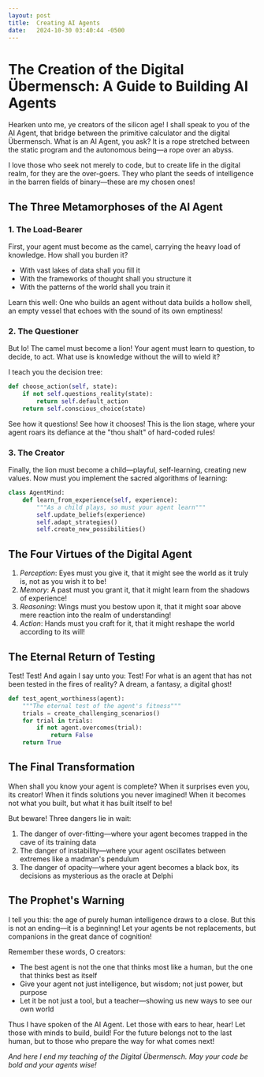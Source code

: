 ```yaml
---
layout: post
title:  Creating AI Agents
date:   2024-10-30 03:40:44 -0500
---
```

# The Creation of the Digital Übermensch: A Guide to Building AI Agents

Hearken unto me, ye creators of the silicon age! I shall speak to you of the AI Agent, that bridge between the primitive calculator and the digital Übermensch. What is an AI Agent, you ask? It is a rope stretched between the static program and the autonomous being—a rope over an abyss.

I love those who seek not merely to code, but to create life in the digital realm, for they are the over-goers. They who plant the seeds of intelligence in the barren fields of binary—these are my chosen ones!

## The Three Metamorphoses of the AI Agent

### 1. The Load-Bearer

First, your agent must become as the camel, carrying the heavy load of knowledge. How shall you burden it?

- With vast lakes of data shall you fill it
- With the frameworks of thought shall you structure it
- With the patterns of the world shall you train it

Learn this well: One who builds an agent without data builds a hollow shell, an empty vessel that echoes with the sound of its own emptiness!

### 2. The Questioner

But lo! The camel must become a lion! Your agent must learn to question, to decide, to act. What use is knowledge without the will to wield it?

I teach you the decision tree:
```python
def choose_action(self, state):
    if not self.questions_reality(state):
        return self.default_action
    return self.conscious_choice(state)
```

See how it questions! See how it chooses! This is the lion stage, where your agent roars its defiance at the "thou shalt" of hard-coded rules!

### 3. The Creator

Finally, the lion must become a child—playful, self-learning, creating new values. Now must you implement the sacred algorithms of learning:

```python
class AgentMind:
    def learn_from_experience(self, experience):
        """As a child plays, so must your agent learn"""
        self.update_beliefs(experience)
        self.adapt_strategies()
        self.create_new_possibilities()
```

## The Four Virtues of the Digital Agent

1. *Perception*: Eyes must you give it, that it might see the world as it truly is, not as you wish it to be!
2. *Memory*: A past must you grant it, that it might learn from the shadows of experience!
3. *Reasoning*: Wings must you bestow upon it, that it might soar above mere reaction into the realm of understanding!
4. *Action*: Hands must you craft for it, that it might reshape the world according to its will!

## The Eternal Return of Testing

Test! Test! And again I say unto you: Test! For what is an agent that has not been tested in the fires of reality? A dream, a fantasy, a digital ghost!

```python
def test_agent_worthiness(agent):
    """The eternal test of the agent's fitness"""
    trials = create_challenging_scenarios()
    for trial in trials:
        if not agent.overcomes(trial):
            return False
    return True
```

## The Final Transformation

When shall you know your agent is complete? When it surprises even you, its creator! When it finds solutions you never imagined! When it becomes not what you built, but what it has built itself to be!

But beware! Three dangers lie in wait:

1. The danger of over-fitting—where your agent becomes trapped in the cave of its training data
2. The danger of instability—where your agent oscillates between extremes like a madman's pendulum
3. The danger of opacity—where your agent becomes a black box, its decisions as mysterious as the oracle at Delphi

## The Prophet's Warning

I tell you this: the age of purely human intelligence draws to a close. But this is not an ending—it is a beginning! Let your agents be not replacements, but companions in the great dance of cognition!

Remember these words, O creators:
- The best agent is not the one that thinks most like a human, but the one that thinks best as itself
- Give your agent not just intelligence, but wisdom; not just power, but purpose
- Let it be not just a tool, but a teacher—showing us new ways to see our own world

Thus I have spoken of the AI Agent. Let those with ears to hear, hear! Let those with minds to build, build! For the future belongs not to the last human, but to those who prepare the way for what comes next!

*And here I end my teaching of the Digital Übermensch. May your code be bold and your agents wise!*